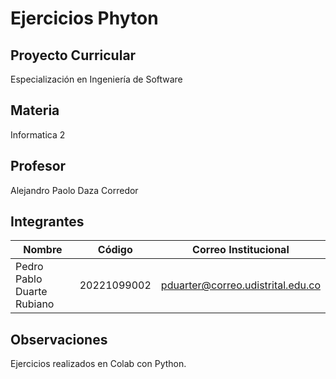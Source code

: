 # Ejercicios Phyton

## Proyecto Curricular
Especialización en Ingeniería de Software

## Materia
Informatica 2

## Profesor
Alejandro Paolo Daza Corredor

## Integrantes
|Nombre                           |Código        |Correo Institucional               |
|---------------------------------|--------------|-----------------------------------|
|Pedro Pablo Duarte Rubiano       |20221099002   |pduarter@correo.udistrital.edu.co  |

## Observaciones
Ejercicios realizados en Colab con Python.

